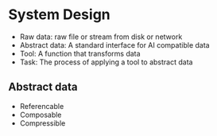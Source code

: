 # System Design

- Raw data: raw file or stream from disk or network
- Abstract data: A standard interface for AI compatible data
- Tool: A function that transforms data
- Task: The process of applying a tool to abstract data

## Abstract data

- Referencable
- Composable
- Compressible
